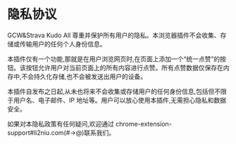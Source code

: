 # 隐私协议

GCW&Strava Kudo All 尊重并保护所有用户的隐私。本浏览器插件不会收集、存储或传输用户的任何个人身份信息。

本插件仅有一个功能,那就是在用户浏览网页时,在页面上添加一个“统一点赞”的按钮。该按钮允许用户对当前页面上的所有内容进行点赞。所有点赞数据仅保存在内存中,不会持久化存储,也不会被发送出用户的设备。

本插件自发布之日起,从未也将来不会收集或存储用户的任何身份信息,包括但不限于用户名、电子邮件、IP 地址等。用户可以放心使用本插件,无需担心隐私和数据安全。

如果对本隐私政策有任何疑问,欢迎通过 chrome-extension-support#li2niu.com(#->@)联系我们。
